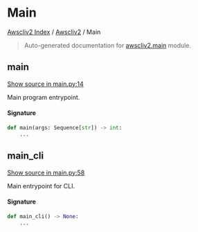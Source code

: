 # Main

[Awscliv2 Index](../README.md#awscliv2-index) /
[Awscliv2](./index.md#awscliv2) /
Main

> Auto-generated documentation for [awscliv2.main](https://github.com/youtype/awscliv2/blob/main/awscliv2/main.py) module.

## main

[Show source in main.py:14](https://github.com/youtype/awscliv2/blob/main/awscliv2/main.py#L14)

Main program entrypoint.

#### Signature

```python
def main(args: Sequence[str]) -> int:
    ...
```



## main_cli

[Show source in main.py:58](https://github.com/youtype/awscliv2/blob/main/awscliv2/main.py#L58)

Main entrypoint for CLI.

#### Signature

```python
def main_cli() -> None:
    ...
```
